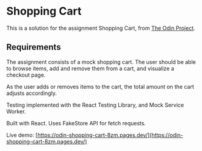 # Shopping Cart

This is a solution for the assignment Shopping Cart, from [The Odin Project](https://www.theodinproject.com/lessons/node-path-react-new-shopping-cart).

## Requirements

The assignment consists of a mock shopping cart. The user should be able to browse items, add and remove them from a cart, and visualize a checkout page.

As the user adds or removes items to the cart, the total amount on the cart adjusts accordingly.

Testing implemented with the React Testing Library, and Mock Service Worker.

Built with React. Uses FakeStore API for fetch requests.

Live demo: [https://odin-shopping-cart-8zm.pages.dev/](https://odin-shopping-cart-8zm.pages.dev/)

